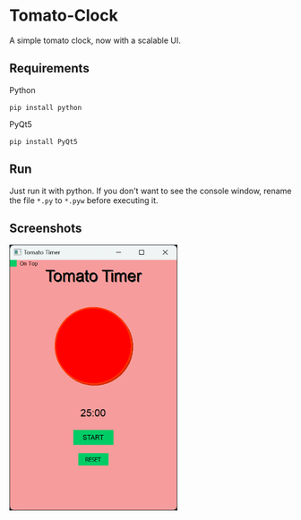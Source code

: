 # Tomato-Clock
A simple tomato clock, now with a scalable UI.
## Requirements
Python
```
pip install python
```
PyQt5
```
pip install PyQt5
```
## Run
Just run it with python. If you don't want to see the console window, rename the file ```*.py``` to ```*.pyw``` before executing it.
## Screenshots
<img src="https://github.com/leafpmpmp/Tomato-Clock/blob/main/src/screenshot1.png" width="300" />
